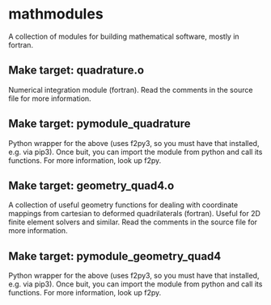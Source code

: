 # mathmodules

A collection of modules for building mathematical software, mostly in fortran.

## Make target: quadrature.o

Numerical integration module (fortran).
Read the comments in the source file for more information.

## Make target: pymodule_quadrature

Python wrapper for the above (uses f2py3, so you must have that installed, e.g. via pip3).
Once buit, you can import the module from python and call its functions.
For more information, look up f2py.

## Make target: geometry_quad4.o

A collection of useful geometry functions for dealing with coordinate mappings from cartesian to deformed quadrilaterals (fortran).
Useful for 2D finite element solvers and similar.
Read the comments in the source file for more information.

## Make target: pymodule_geometry_quad4

Python wrapper for the above (uses f2py3, so you must have that installed, e.g. via pip3).
Once buit, you can import the module from python and call its functions.
For more information, look up f2py.

